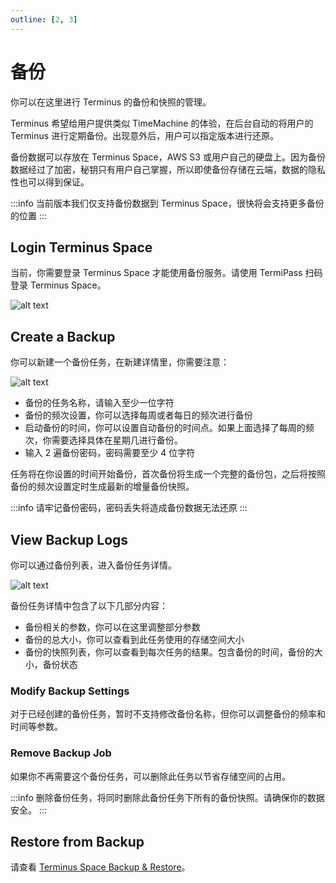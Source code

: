 ```yaml
---
outline: [2, 3]
---
```


# 备份

你可以在这里进行 Terminus 的备份和快照的管理。

Terminus 希望给用户提供类似 TimeMachine 的体验，在后台自动的将用户的 Terminus 进行定期备份。出现意外后，用户可以指定版本进行还原。

备份数据可以存放在 Terminus Space，AWS S3 或用户自己的硬盘上。因为备份数据经过了加密，秘钥只有用户自己掌握，所以即使备份存储在云端，数据的隐私性也可以得到保证。

:::info
当前版本我们仅支持备份数据到 Terminus Space，很快将会支持更多备份的位置
:::

## Login Terminus Space

当前，你需要登录 Terminus Space 才能使用备份服务。请使用 TermiPass 扫码登录 Terminus Space。

![alt text](/images/how-to/terminus/login_terminus_space.png)

## Create a Backup

你可以新建一个备份任务，在新建详情里，你需要注意：

![alt text](/images/how-to/terminus/create_a_backup.png)

- 备份的任务名称，请输入至少一位字符
- 备份的频次设置，你可以选择每周或者每日的频次进行备份
- 启动备份的时间，你可以设置自动备份的时间点。如果上面选择了每周的频次，你需要选择具体在星期几进行备份。
- 输入 2 遍备份密码，密码需要至少 4 位字符

任务将在你设置的时间开始备份，首次备份将生成一个完整的备份包，之后将按照备份的频次设置定时生成最新的增量备份快照。

:::info
请牢记备份密码，密码丢失将造成备份数据无法还原
:::

## View Backup Logs

你可以通过备份列表，进入备份任务详情。

![alt text](/images/how-to/terminus/view_backup_logs.png)

备份任务详情中包含了以下几部分内容：

- 备份相关的参数，你可以在这里调整部分参数
- 备份的总大小，你可以查看到此任务使用的存储空间大小
- 备份的快照列表，你可以查看到每次任务的结果。包含备份的时间，备份的大小，备份状态

### Modify Backup Settings

对于已经创建的备份任务，暂时不支持修改备份名称，但你可以调整备份的频率和时间等参数。

### Remove Backup Job

如果你不再需要这个备份任务，可以删除此任务以节省存储空间的占用。

:::info
删除备份任务，将同时删除此备份任务下所有的备份快照。请确保你的数据安全。
:::

## Restore from Backup

请查看 [Terminus Space Backup & Restore](/how-to/space/backup.md)。
